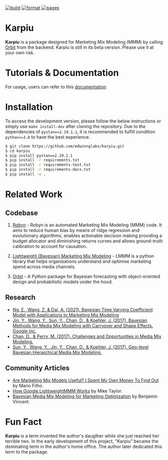 [![build](https://github.com/edwinnglabs/karpiu/actions/workflows/build.yaml/badge.svg?event=push)](https://github.com/edwinnglabs/karpiu/actions/workflows/build.yaml)
[![format](https://github.com/edwinnglabs/karpiu/actions/workflows/format.yaml/badge.svg?event=push)](https://github.com/edwinnglabs/karpiu/actions/workflows/format.yaml)
[![pages](https://github.com/edwinnglabs/karpiu/actions/workflows/pages.yaml/badge.svg?branch=main)](https://github.com/edwinnglabs/karpiu/actions/workflows/pages.yaml)
# Karpiu

**Karpiu** is a package designed for Marketing Mix Modeling (MMM) by calling [Orbit](https://github.com/uber/orbit) from the backend. Karpiu is still in its beta version.  Please use it at your own risk.

# Tutorials & Documentation

For usage, users can refer to this [documentation](https://edwinng.com/karpiu/).

# Installation

To access the development version, please follow the below instructions or simply use `make install-dev` after cloning the repository.  Due to the dependencies of `pystan==2.19.1.1`, it is recommended to fulfill condition `python<=3.8` to have the best experience.

```bash
$ git clone https://github.com/edwinnglabs/karpiu.git
$ cd karpiu
$ pip install pystan==2.19.1.1
$ pip install -r requirements.txt
$ pip install -r requirements-test.txt
$ pip install -r requirements-docs.txt
$ pip install -e .
```

# Related Work

## Codebase

1. [Robyn](https://github.com/facebookexperimental/Robyn) - Robyn is an automated Marketing Mix Modeling (MMM) code. It aims to reduce human bias by means of ridge regression and evolutionary algorithms, enables actionable decision making providing a budget allocator and diminishing returns curves and allows ground-truth calibration to account for causation.

2. [Lightweight (Bayesian) Marketing Mix Modeling](https://github.com/google/lightweight_mmm) - LMMM is a python library that helps organisations understand and optimise marketing spend across media channels.

3. [Orbit](https://github.com/uber/orbit) - A Python package for Bayesian forecasting with object-oriented design and probabilistic models under the hood.

## Research
- [Ng, E., Wang, Z. & Dai, A. (2021). Bayesian Time Varying Coefficient Model with Applications to
Marketing Mix Modeling](http://papers.adkdd.org/2021/papers/adkdd21-ng-bayesian.pdf)
- [Jin, Y., Wang, Y., Sun, Y., Chan, D., & Koehler, J. (2017). Bayesian Methods for Media Mix Modeling with Carryover and Shape Effects. Google Inc.](https://research.google/pubs/pub46001/)
- [Chan, D., & Perry, M. (2017). Challenges and Opportunities in Media Mix Modeling.](https://research.google/pubs/pub45998/)
- [Sun, Y., Wang, Y., Jin, Y., Chan, D., & Koehler, J. (2017). Geo-level Bayesian Hierarchical Media Mix Modeling.](https://research.google/pubs/pub46000/)

## Community Articles

- [Are Marketing Mix Models Useful? I Spent My Own Money To Find Out](https://forecastegy.com/posts/marketing-mix-models/) by Mario Filho.
- [How Google LightweightMMM Works](https://getrecast.com/google-lightweightmmm/) by Mike Taylor.
- [
Bayesian Media Mix Modeling for Marketing Optimization](https://www.pymc-labs.io/blog-posts/bayesian-media-mix-modeling-for-marketing-optimization/)
by Benjamin Vincent.

# Fun Fact

**Karpiu** is a term invented the author's daugther while she just reached her terrible two. In the early development of this project, "Karpiu" became the dominating term in the author's home office. The author later dedicated this term to the package.
